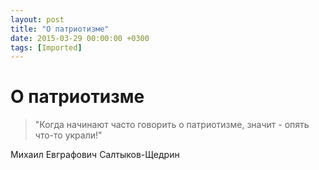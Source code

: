 ```yaml
---
layout: post
title: "О патриотизме"
date: 2015-03-29 00:00:00 +0300
tags: [Imported]
---
```

# О патриотизме

> "Когда начинают часто говорить о патриотизме, значит - опять что-то украли!"

Михаил Евграфович Салтыков-Щедрин